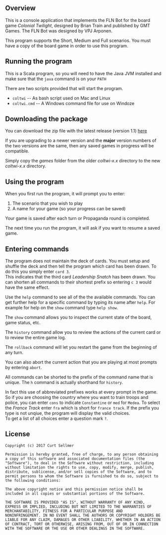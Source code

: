 ## Overview
This is a console application that implements the FLN Bot for the board game
*Colonial Twilight*, designed by Brian Train and published by GMT Games.
The FLN Bot was designed by VPJ Arponen.


This program supports the Short, Medium and Full scenarios.
You must have a copy of the board game in order to use this program.

## Running the program

This is a Scala program, so you will need to have the Java JVM installed and make sure that
the `java` command is on your `PATH`

There are two scripts provided that will start the program.

* `coltwi` -- As bash script used on Mac and Linux
* `coltwi.cmd` -- A Windows command file for use on Windoze

## Downloading the package

You can download the zip file with the latest release (version 1.1) [here][1]

If you are upgrading to a newer version and the **major** version numbers of the two versions
are the same, then any saved games in progress will be compatible.

Simply copy the *games* folder from the older *coltwi-x.x* directory to the 
new *coltwi-x.x* directory.


[1]: https://www.dropbox.com/s/3yjl73mluwg8q8g/coltwi-1.1.zip?dl=0

## Using the program

When you first run the program, it will prompt you to enter:

1. The scenario that you wish to play
2. A name for your game (so your progress can be saved)

Your game is saved after each turn or Propaganda round is completed.

The next time you run the program, it will ask if you want to resume a saved game.

## Entering commands
The program does not maintain the deck of cards.  You must setup and shuffle the deck and then
tell the program which card has been drawn.  To do this you simply enter `card 3`.  
This indicates that the third card *Leadership Snatch* has been drawn. You can shorten all
commands to their shortest prefix so entering `c 3` would have the same effect.

Use the `help` command to see all of the the available commands.  You can get further help for 
a specific command by typing its name after `help`. For example for help on the `show` 
command type `help show`.

The `show` command allows you to inspect the current state of the board, game status, etc.

The `history` command allow you to review the actions of the current card or to review the
entire game log.

The `rollback` command will let you restart the game from the beginning of any turn.

You can also abort the current action that you are playing at most prompts by entering `abort`.


All commands can be shorted to the prefix of the command name that is unique.  The `h` 
command is actually shorthand for `history`.

In fact this use of abbreviated prefixes works at every prompt in the game.  So if you are
choosing the country where you want to train troops and police, you can enter `cons` to indicate 
`Constantine` or `med` for `Medea`.  To select the *France Track* enter `fra` which is short for `france track`.
If the prefix you type is not unqiue, the program will display the valid choices.  
To get a list of all choices enter a question mark `?`.


## License

    Copyright (c) 2017 Curt Sellmer
    
    Permission is hereby granted, free of charge, to any person obtaining
    a copy of this software and associated documentation files (the
    "Software"), to deal in the Software without restriction, including
    without limitation the rights to use, copy, modify, merge, publish,
    distribute, sublicense, and/or sell copies of the Software, and to
    permit persons to whom the Software is furnished to do so, subject to
    the following conditions:
    
    The above copyright notice and this permission notice shall be
    included in all copies or substantial portions of the Software.
    
    THE SOFTWARE IS PROVIDED "AS IS", WITHOUT WARRANTY OF ANY KIND,
    EXPRESS OR IMPLIED, INCLUDING BUT NOT LIMITED TO THE WARRANTIES OF
    MERCHANTABILITY, FITNESS FOR A PARTICULAR PURPOSE AND
    NONINFRINGEMENT. IN NO EVENT SHALL THE AUTHORS OR COPYRIGHT HOLDERS BE
    LIABLE FOR ANY CLAIM, DAMAGES OR OTHER LIABILITY, WHETHER IN AN ACTION
    OF CONTRACT, TORT OR OTHERWISE, ARISING FROM, OUT OF OR IN CONNECTION
    WITH THE SOFTWARE OR THE USE OR OTHER DEALINGS IN THE SOFTWARE.

